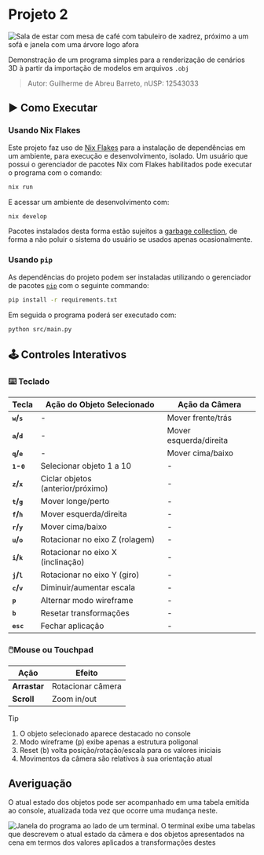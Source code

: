# Projeto 2

![Sala de estar com mesa de café com tabuleiro de xadrez, próximo a um sofá e janela com uma
árvore logo afora](imgs/snapshot_2025-05-11_23-35-21.png)

Demonstração de um programa simples para a renderização de cenários 3D à partir
da importação de modelos em arquivos `.obj`

> Autor: Guilherme de Abreu Barreto, nUSP: 12543033

## ▶️ Como Executar

### Usando Nix Flakes

Este projeto faz uso de [Nix Flakes](https://nixos.wiki/wiki/flakes) para a
instalação de dependências em um ambiente, para execução e desenvolvimento,
isolado. Um usuário que possui o gerenciador de pacotes Nix com Flakes
habilitados pode executar o programa com o comando:

```bash
nix run
```

E acessar um ambiente de desenvolvimento com:

```bash
nix develop
```

Pacotes instalados desta forma estão sujeitos a
[garbage collection](https://nix.dev/manual/nix/2.28/package-management/garbage-collection.html),
de forma a não poluir o sistema do usuário se usados apenas ocasionalmente.

### Usando `pip`

As dependências do projeto podem ser instaladas utilizando o gerenciador de
pacotes [`pip`](https://pypi.org/project/pip/) com o seguinte commando:

```bash
pip install -r requirements.txt
```

Em seguida o programa poderá ser executado com:

```bash
python src/main.py
```

## 🕹️ Controles Interativos

### ⌨️ Teclado

| Tecla                         | Ação do Objeto Selecionado        | Ação da Câmera         |
| ----------------------------- | --------------------------------- | ---------------------- |
| **<kbd>w</kbd>/<kbd>s</kbd>** | -                                 | Mover frente/trás      |
| **<kbd>a</kbd>/<kbd>d</kbd>** | -                                 | Mover esquerda/direita |
| **<kbd>q</kbd>/<kbd>e</kbd>** | -                                 | Mover cima/baixo       |
| **<kbd>1</kbd>-<kbd>0</kbd>** | Selecionar objeto 1 a 10          | -                      |
| **<kbd>z</kbd>/<kbd>x</kbd>** | Ciclar objetos (anterior/próximo) | -                      |
| **<kbd>t</kbd>/<kbd>g</kbd>** | Mover longe/perto                 | -                      |
| **<kbd>f</kbd>/<kbd>h</kbd>** | Mover esquerda/direita            | -                      |
| **<kbd>r</kbd>/<kbd>y</kbd>** | Mover cima/baixo                  | -                      |
| **<kbd>u</kbd>/<kbd>o</kbd>** | Rotacionar no eixo Z (rolagem)    | -                      |
| **<kbd>i</kbd>/<kbd>k</kbd>** | Rotacionar no eixo X (inclinação) | -                      |
| **<kbd>j</kbd>/<kbd>l</kbd>** | Rotacionar no eixo Y (giro)       | -                      |
| **<kbd>c</kbd>/<kbd>v</kbd>** | Diminuir/aumentar escala          | -                      |
| **<kbd>p</kbd>**              | Alternar modo wireframe           | -                      |
| **<kbd>b</kbd>**              | Resetar transformações            | -                      |
| **<kbd>esc</kbd>**            | Fechar aplicação                  | -                      |

### 🖱️Mouse ou Touchpad

| Ação         | Efeito            |
| ------------ | ----------------- |
| **Arrastar** | Rotacionar câmera |
| **Scroll**   | Zoom in/out       |

> [!TIP]
>
> 1. O objeto selecionado aparece destacado no console
> 2. Modo wireframe (<kbd>p</kbd>) exibe apenas a estrutura poligonal
> 3. Reset (<kbd>b</kbd>) volta posição/rotação/escala para os valores iniciais
> 4. Movimentos da câmera são relativos à sua orientação atual

## Averiguação

O atual estado dos objetos pode ser acompanhado em uma tabela emitida ao
console, atualizada toda vez que ocorre uma mudança neste.

![Janela do programa ao lado de um terminal. O terminal exibe uma
tabelas que descrevem o atual estado da câmera e dos objetos apresentados na cena em termos
dos valores aplicados a transformações destes](imgs/snapshot_2025-05-12_00-13-54.png)
